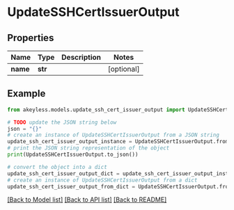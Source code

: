 # UpdateSSHCertIssuerOutput


## Properties

Name | Type | Description | Notes
------------ | ------------- | ------------- | -------------
**name** | **str** |  | [optional] 

## Example

```python
from akeyless.models.update_ssh_cert_issuer_output import UpdateSSHCertIssuerOutput

# TODO update the JSON string below
json = "{}"
# create an instance of UpdateSSHCertIssuerOutput from a JSON string
update_ssh_cert_issuer_output_instance = UpdateSSHCertIssuerOutput.from_json(json)
# print the JSON string representation of the object
print(UpdateSSHCertIssuerOutput.to_json())

# convert the object into a dict
update_ssh_cert_issuer_output_dict = update_ssh_cert_issuer_output_instance.to_dict()
# create an instance of UpdateSSHCertIssuerOutput from a dict
update_ssh_cert_issuer_output_from_dict = UpdateSSHCertIssuerOutput.from_dict(update_ssh_cert_issuer_output_dict)
```
[[Back to Model list]](../README.md#documentation-for-models) [[Back to API list]](../README.md#documentation-for-api-endpoints) [[Back to README]](../README.md)


